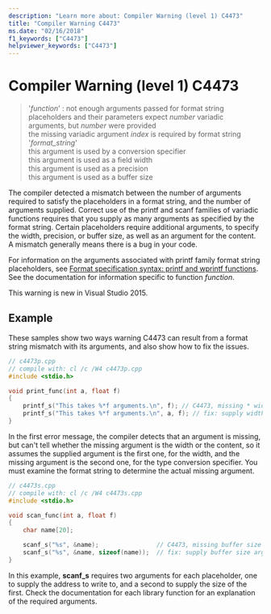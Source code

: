 ```yaml
---
description: "Learn more about: Compiler Warning (level 1) C4473"
title: "Compiler Warning C4473"
ms.date: "02/16/2018"
f1_keywords: ["C4473"]
helpviewer_keywords: ["C4473"]
---
```

# Compiler Warning (level 1) C4473

> '*function*' : not enough arguments passed for format string\
> placeholders and their parameters expect *number* variadic arguments, but *number* were provided\
> the missing variadic argument *index* is required by format string '*format_string*'\
> this argument is used by a conversion specifier\
> this argument is used as a field width\
> this argument is used as a precision\
> this argument is used as a buffer size

The compiler detected a mismatch between the number of arguments required to satisfy the placeholders in a format string, and the number of arguments supplied. Correct use of the printf and scanf families of variadic functions requires that you supply as many arguments as specified by the format string. Certain placeholders require additional arguments, to specify the width, precision, or buffer size, as well as an argument for the content. A mismatch generally means there is a bug in your code.

For information on the arguments associated with printf family format string placeholders, see [Format specification syntax: printf and wprintf functions](../../c-runtime-library/format-specification-syntax-printf-and-wprintf-functions.md). See the documentation for information specific to function *function*.

This warning is new in Visual Studio 2015.

## Example

These samples show two ways warning C4473 can result from a format string mismatch with its arguments, and also show how to fix the issues.

```cpp
// c4473p.cpp
// compile with: cl /c /W4 c4473p.cpp
#include <stdio.h>

void print_func(int a, float f)
{
    printf_s("This takes %*f arguments.\n", f); // C4473, missing * width argument
    printf_s("This takes %*f arguments.\n", a, f); // fix: supply width argument
}
```

In the first error message, the compiler detects that an argument is missing, but can't tell whether the missing argument is the width or the content, so it assumes the supplied argument is the first one, for the width, and the missing argument is the second one, for the type conversion specifier. You must examine the format string to determine the actual missing argument.

```cpp
// c4473s.cpp
// compile with: cl /c /W4 c4473s.cpp
#include <stdio.h>

void scan_func(int a, float f)
{
    char name[20];

    scanf_s("%s", &name);                // C4473, missing buffer size argument
    scanf_s("%s", &name, sizeof(name));  // fix: supply buffer size argument
}
```

In this example, **scanf_s** requires two arguments for each placeholder, one to supply the address to write to, and a second to supply the size of the first. Check the documentation for each library function for an explanation of the required arguments.
